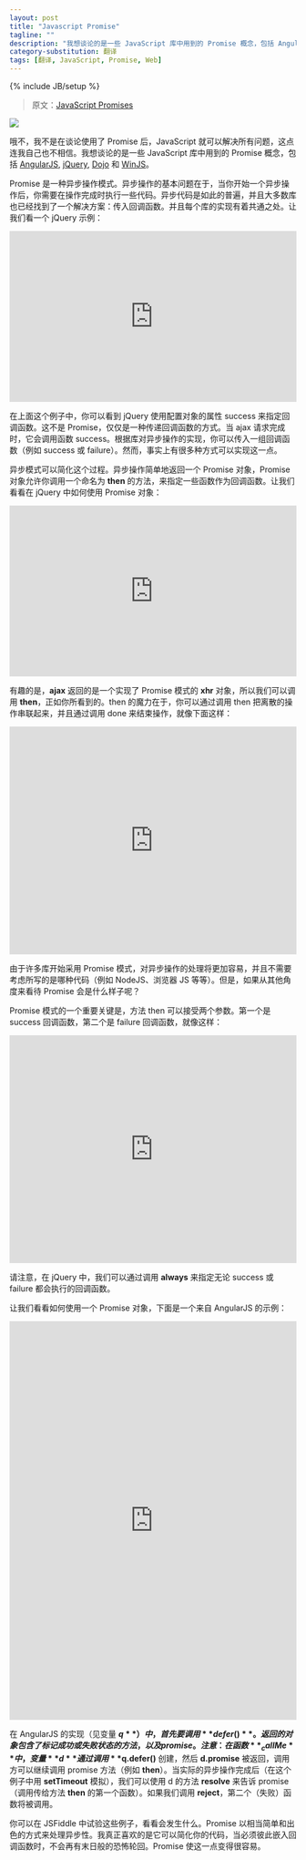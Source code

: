 ```yaml
---
layout: post
title: "Javascript Promise"
tagline: ""
description: "我想谈论的是一些 JavaScript 库中用到的 Promise 概念，包括 AngularJS、jQuery、Dojo 和 WinJS。"
category-substitution: 翻译
tags: [翻译, JavaScript, Promise, Web]
---
```

{% include JB/setup %}

> 原文：[JavaScript Promises](http://wildermuth.com/2013/8/3/JavaScript_Promises)

![](http://wildermuth.com/images/pinky-promise_2.jpg)

<!-- No I am not talking the promise that JavaScript will fix everything if you use it. I don't even believe that ;) I am talking about the concept of a promise object that several JavaScript libraries use (including [AngularJS](http://angularjs.org/), [jQuery](http://jquery.com/), [Dojo](http://dojotoolkit.org/) and [WinJS](http://msdn.microsoft.com/en-us/library/windows/apps/br229773.aspx)). -->
哦不，我不是在谈论使用了 Promise 后，JavaScript 就可以解决所有问题，这点连我自己也不相信。我想谈论的是一些 JavaScript 库中用到的 Promise 概念，包括 [AngularJS](http://angularjs.org/), [jQuery](http://jquery.com/), [Dojo](http://dojotoolkit.org/) 和 [WinJS](http://msdn.microsoft.com/en-us/library/windows/apps/br229773.aspx)。

[AngularJS]: http://angularjs.org/
[jQuery]: http://jquery.com/
[Dojo]: http://dojotoolkit.org/
[WinJS]: http://msdn.microsoft.com/en-us/library/windows/apps/br229773.aspx

<!-- A promise is a pattern for handling asynchronous operations. The problem is that essentially when you start an asynchronous operation, you need to execute some code as the operation is completed. Asynchronous code is so common that most libraries have found a solution for passing in callbacks. But there is little commonality to how each libraries does this. Let's take jQuery as an example: -->
Promise 是一种异步操作模式。异步操作的基本问题在于，当你开始一个异步操作后，你需要在操作完成时执行一些代码。异步代码是如此的普遍，并且大多数库也已经找到了一个解决方案：传入回调函数。并且每个库的实现有着共通之处。让我们看一个 jQuery 示例：

<iframe style="width: 100%" height="300" src="http://jsfiddle.net/cuXqF/embedded/" frameborder="0" width="100%" allowfullscreen="allowfullscreen"></iframe>

<!-- In this example you can see the jQuery uses the success property of the settings object to specify the callback. This isn't a promise but a way to pass in the callback functions. When the ajax call is complete, it calls the success function. Depending on the library that uses asynchronous operations, you might pass in a set of callbacks (e.g. for success or failure). There are a ton of ways to accomplish this. -->
在上面这个例子中，你可以看到 jQuery 使用配置对象的属性 success 来指定回调函数。这不是 Promise，仅仅是一种传递回调函数的方式。当 ajax 请求完成时，它会调用函数 success。根据库对异步操作的实现，你可以传入一组回调函数（例如 success 或 failure）。然而，事实上有很多种方式可以实现这一点。

<!-- The promise pattern sets out to simplify this process. The asynchronous operation simply returns an object called a promise. The promise allows you to call a method called **then** that let's you specify the function(s) to use as the callbacks. Let's see how to consume a promise using jQuery as an example: -->
异步模式可以简化这个过程。异步操作简单地返回一个 Promise 对象，Promise 对象允许你调用一个命名为 **then** 的方法，来指定一些函数作为回调函数。让我们看看在 jQuery 中如何使用 Promise 对象：

<iframe style="width: 100%" height="300" src="http://jsfiddle.net/FDg6d/embedded/" frameborder="0" width="100%" allowfullscreen="allowfullscreen"></iframe>

<!-- What is interesting here, is that the object that **ajax** returns is the **xhr** object which implements the promise pattern so we can call **then** as seen here. The power of the call to then is that you can chain them by calling then for discrete operations and completing the operation with a call to done as shown here: -->
有趣的是，**ajax** 返回的是一个实现了 Promise 模式的 **xhr** 对象，所以我们可以调用 **then**，正如你所看到的。then 的魔力在于，你可以通过调用 then 把离散的操作串联起来，并且通过调用 done 来结束操作，就像下面这样：

<iframe style="width: 100%" height="400" src="http://jsfiddle.net/kWrpq/embedded/" frameborder="0" width="100%" allowfullscreen="allowfullscreen"></iframe>

<!-- Because many libraries are starting to take on the promise pattern, handling asynchronous operations should be easier no matter what code you're writing (e.g. NodeJS, in-browser JS, etc.). But what does a promise look like from the other side? -->
由于许多库开始采用 Promise 模式，对异步操作的处理将更加容易，并且不需要考虑所写的是哪种代码（例如 NodeJS、浏览器 JS 等等）。但是，如果从其他角度来看待 Promise 会是什么样子呢？

<!-- One important key to the pattern is that the then function can accept two functions. The first is for the success callback; the second for the failure callback like so: -->
Promise 模式的一个重要关键是，方法 then 可以接受两个参数。第一个是 success 回调函数，第二个是 failure 回调函数，就像这样：

<iframe style="width: 100%" height="400" src="http://jsfiddle.net/SwzkK/embedded/" frameborder="0" width="100%" allowfullscreen="allowfullscreen"></iframe>

<!-- Notice that in jQuery we're using a call to **always** to specify that we want to be called whether the success or failure was called. -->
请注意，在 jQuery 中，我们可以通过调用 **always** 来指定无论 success 或 failure 都会执行的回调函数。

<!-- Let's see how using a promise looks. Here is an example from AngularJS: -->
让我们看看如何使用一个 Promise 对象，下面是一个来自 AngularJS 的示例：

<iframe style="width: 100%" height="700" src="http://jsfiddle.net/s35B9/embedded/" frameborder="0" width="100%" allowfullscreen="allowfullscreen"></iframe>

<!-- AngularJS uses an implementation (see the **$q** variable) that is started with a call to **defer()**.  This returns an object that contains ways to mark a successful or failure condition as well as the promise itself. Notice that in the **_callMe** function the **d** variable is created by calling **$q.defer()** then the **d.promise** is returned from the function so that the caller can call the promise methods (e.g. **then**). When the actual asynchronous operation is performed (in this case mocked up as a **setTimeout** call), we can use the **resolve** method on the defer'd object to tell the promise that we completed successfully (and therefore call the first function in the **then** method below). If we were to call **reject**, the second method (the failure call) would be called instead. -->
在 AngularJS 的实现（见变量 **$q**）中，首先要调用 **defer()**。返回的对象包含了标记成功或失败状态的方法，以及 promise。注意：在函数 **_callMe** 中，变量 **d** 通过调用 **$q.defer()** 创建，然后 **d.promise** 被返回，调用方可以继续调用 promise 方法（例如 **then**）。当实际的异步操作完成后（在这个例子中用 **setTimeout** 模拟），我们可以使用 d 的方法 **resolve** 来告诉 promise（调用传给方法 **then** 的第一个函数）。如果我们调用 **reject**，第二个（失败）函数将被调用。

<!-- You can play with these examples in JSFiddle and see what you can make happen. Promises are a really simple and cool way to handle asynchronicity. What I really like about it is that it simplifies your code (so that you don't have the triangle of doom when you have to nest callback functions inside each other. This makes it easy. -->
你可以在 JSFiddle 中试验这些例子，看看会发生什么。Promise 以相当简单和出色的方式来处理异步性。我真正喜欢的是它可以简化你的代码，当必须彼此嵌入回调函数时，不会再有末日般的恐怖轮回。Promise 使这一点变得很容易。


